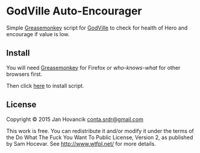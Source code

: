 # GodVille Auto-Encourager
Simple [Greasemonkey](https://addons.mozilla.org/en-US/firefox/addon/greasemonkey) script for [GodVille](https://godvillegame.com/) to check for health of Hero and encourage if value is low. 

## Install

You will need [Greasemonkey](https://addons.mozilla.org/en-US/firefox/addon/greasemonkey) for Firefox or *who-knows-what* for other browsers first. 

Then click [here](https://github.com/hovancik/godville-auto-encourager/raw/master/godville-auto-encourager.js) to install script. 

## License

Copyright © 2015 Jan Hovancik <conta.srdr@gmail.com>

This work is free. You can redistribute it and/or modify it under the
terms of the Do What The Fuck You Want To Public License, Version 2,
as published by Sam Hocevar. See http://www.wtfpl.net/ for more details.
